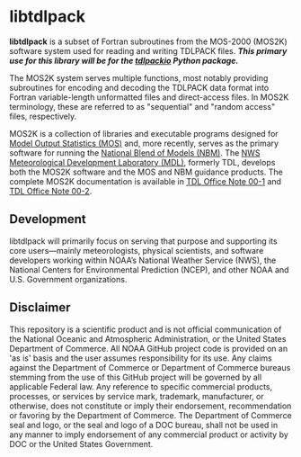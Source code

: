 # libtdlpack

**libtdlpack** is a subset of Fortran subroutines from the MOS-2000 (MOS2K) software system used for reading and writing TDLPACK files.  **_This primary use for this library will be for the [tdlpackio](https://github.com/NOAA-MDL/tdlpackio) Python package._**

The MOS2K system serves multiple functions, most notably providing subroutines for encoding and decoding the TDLPACK data format into Fortran variable-length unformatted files and direct-access files. In MOS2K terminology, these are referred to as "sequential" and "random access" files, respectively.

MOS2K is a collection of libraries and executable programs designed for [Model Output Statistics (MOS)](https://vlab.noaa.gov/web/mdl/mos) and, more recently, serves as the primary software for running the [National Blend of Models (NBM)](https://vlab.noaa.gov/web/mdl/nbm). The [NWS Meteorological Development Laboratory (MDL)](https://vlab.noaa.gov/web/mdl), formerly TDL, develops both the MOS2K software and the MOS and NBM guidance products. The complete MOS2K documentation is available in [TDL Office Note 00-1](https://www.weather.gov/media/mdl/TDL_OfficeNote00-1.pdf) and [TDL Office Note 00-2](https://www.weather.gov/media/mdl/OfficeNote2000-02.pdf).

## Development

libtdlpack will primarily focus on serving that purpose and supporting its core users—mainly meteorologists, physical scientists, and software developers working within NOAA’s National Weather Service (NWS), the National Centers for Environmental Prediction (NCEP), and other NOAA and U.S. Government organizations.

## Disclaimer

This repository is a scientific product and is not official communication of the National Oceanic and Atmospheric Administration, or the United States Department of Commerce. All NOAA GitHub project code is provided on an 'as is' basis and the user assumes responsibility for its use. Any claims against the Department of Commerce or Department of Commerce bureaus stemming from the use of this GitHub project will be governed by all applicable Federal law. Any reference to specific commercial products, processes, or services by service mark, trademark, manufacturer, or otherwise, does not constitute or imply their endorsement, recommendation or favoring by the Department of Commerce. The Department of Commerce seal and logo, or the seal and logo of a DOC bureau, shall not be used in any manner to imply endorsement of any commercial product or activity by DOC or the United States Government.
